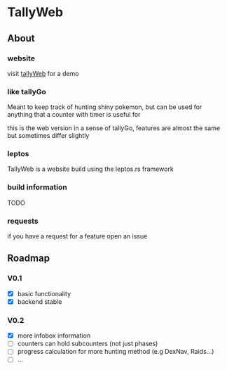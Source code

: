 # TallyWeb

## About
### website
visit [tallyWeb](https://tallyweb.p3rtang.me) for a demo

### like tallyGo
Meant to keep track of hunting shiny pokemon,
but can be used for anything that a counter with timer is useful for

this is the web version in a sense of tallyGo,
features are almost the same but sometimes differ slightly

### leptos
TallyWeb is a website build using the leptos.rs framework

### build information
TODO

### requests
if you have a request for a feature open an issue

## Roadmap
### V0.1
- [x] basic functionality
- [x] backend stable

### V0.2
- [x] more infobox information
- [ ] counters can hold subcounters (not just phases)
- [ ] progress calculation for more hunting method (e.g DexNav, Raids...)
- [ ] ...
